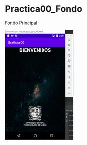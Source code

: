 # Practica00_Fondo

Fondo Principal

<img align="left" alt="codeSTACKr.com" width="220px" src = "https://github.com/DanielRicob/Practica00_Fondo/blob/main/FondoPrincipal.JPG" /> 
